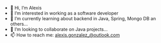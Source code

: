 - 👋 Hi, I’m Alexis
- 👀 I’m interested in working as a software developer
- 🌱 I’m currently learning about backend in Java, Spring, Mongo DB an others...
- 💞️ I’m looking to collaborate on Java projects...
- 📫 How to reach me: alexis.gonzalez_@outlook.com

<!---
Alxtss/Alxtss is a ✨ special ✨ repository because its `README.md` (this file) appears on your GitHub profile.
You can click the Preview link to take a look at your changes.
--->
